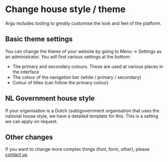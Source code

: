 # Change house style / theme

Argu includes tooling to greatly customise the look and feel of the platform.

## Basic theme settings

You can change the theme of your website by going to Menu -&gt; Settings as an administrator. You will find various settings at the bottom:

- The primary and secondary colours. These are used at various places in the interface
- The colour of the navigation bar (white / primary / secondary)
- Colour of titles (can follow the primary colour)

## NL Government house style

If your organisation is a Dutch (sub)government organisation that uses the national house style, we have a detailed template for this. This is a setting we can apply on request.

## Other changes

If you want to change more complex things (font, form, other), please [contact us](https://argu.co/argu/edges/contact).
